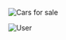 ![Cars for sale](https://github.com/DancheBacheva/React_JS/assets/128419533/24b1d588-04a5-478c-bf4c-4a9791548021)

![User](https://github.com/DancheBacheva/React_JS/assets/128419533/8a94f6cd-1eff-4f6e-89c2-c32ff826db83)
